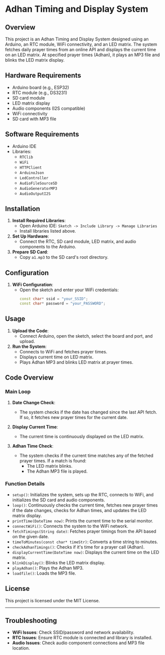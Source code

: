 # Adhan Timing and Display System

## Overview

This project is an Adhan Timing and Display System designed using an Arduino, an RTC module, WiFi connectivity, and an LED matrix. The system fetches daily prayer times from an online API and displays the current time on an LED matrix. At specified prayer times (Adhan), it plays an MP3 file and blinks the LED matrix display.

## Hardware Requirements

- Arduino board (e.g., ESP32)
- RTC module (e.g., DS3231)
- SD card module
- LED matrix display
- Audio components (I2S compatible)
- WiFi connectivity
- SD card with MP3 file

## Software Requirements

- Arduino IDE
- Libraries:
  - `RTClib`
  - `WiFi`
  - `HTTPClient`
  - `ArduinoJson`
  - `LedController`
  - `AudioFileSourceSD`
  - `AudioGeneratorMP3`
  - `AudioOutputI2S`

## Installation

1. **Install Required Libraries**:
   - Open Arduino IDE: `Sketch -> Include Library -> Manage Libraries`
   - Install libraries listed above.
2. **Set Up Hardware**:
   - Connect the RTC, SD card module, LED matrix, and audio components to the Arduino.
3. **Prepare SD Card**:
   - Copy `a1.mp3` to the SD card's root directory.

## Configuration

1. **WiFi Configuration**:
   - Open the sketch and enter your WiFi credentials:
     ```cpp
     const char* ssid = "your_SSID";
     const char* password = "your_PASSWORD";
     ```

## Usage

1. **Upload the Code**:
   - Connect Arduino, open the sketch, select the board and port, and upload.
2. **Run the System**:
   - Connects to WiFi and fetches prayer times.
   - Displays current time on LED matrix.
   - Plays Adhan MP3 and blinks LED matrix at prayer times.

## Code Overview

### Main Loop

1. **Date Change Check**:
   - The system checks if the date has changed since the last API fetch. If so, it fetches new prayer times for the current date.

2. **Display Current Time**:
   - The current time is continuously displayed on the LED matrix.

3. **Adhan Time Check**:
   - The system checks if the current time matches any of the fetched prayer times. If a match is found:
     - The LED matrix blinks.
     - The Adhan MP3 file is played.

### Function Details

- `setup()`: Initializes the system, sets up the RTC, connects to WiFi, and initializes the SD card and audio components.
- `loop()`: Continuously checks the current time, fetches new prayer times if the date changes, checks for Adhan times, and updates the LED matrix display.
- `printTime(DateTime now)`: Prints the current time to the serial monitor.
- `connectWiFi()`: Connects the system to the WiFi network.
- `fetchTimings(String date)`: Fetches prayer timings from the API based on the given date.
- `timeToMinutes(const char* timeStr)`: Converts a time string to minutes.
- `checkAdhanTimings()`: Checks if it's time for a prayer call (Adhan).
- `displayCurrentTime(DateTime now)`: Displays the current time on the LED matrix.
- `blinkDisplay()`: Blinks the LED matrix display.
- `playAdhan()`: Plays the Adhan MP3.
- `loadfile()`: Loads the MP3 file.

## License

This project is licensed under the MIT License.

---

## Troubleshooting

- **WiFi Issues**: Check SSID/password and network availability.
- **RTC Issues**: Ensure RTC module is connected and library is installed.
- **Audio Issues**: Check audio component connections and MP3 file location.

